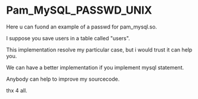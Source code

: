 # Pam_MySQL_PASSWD_UNIX

Here u can fuond an example of a passwd for pam_mysql.so.

I suppose you save users in a table called "users".

This implementation resolve my particular case, but i would trust
it can help you.

We can have a better implementation if you implement mysql statement.

Anybody can help to improve my sourcecode.

thx 4 all.
